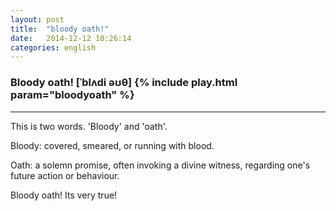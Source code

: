 ```yaml
---
layout: post
title:  "bloody oath!"
date:   2014-12-12 10:26:14 
categories: english
---
```

### Bloody oath! [ˈblʌdi əʊθ] {% include play.html param="bloodyoath" %}
-----------
This is two words.  'Bloody' and 'oath'.

Bloody: covered, smeared, or running with blood.

Oath: a solemn promise, often invoking a divine witness, regarding one's future action or behaviour.


Bloody oath!  Its very true!

